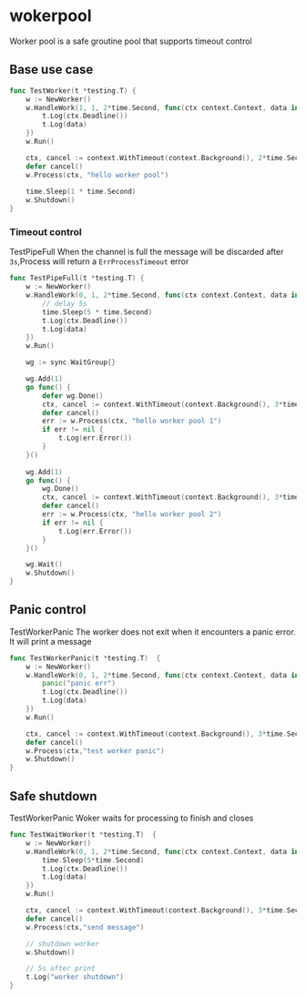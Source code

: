 # wokerpool
Worker pool is a safe groutine pool that supports timeout control

## Base use case
```go
func TestWorker(t *testing.T) {
    w := NewWorker()
    w.HandleWork(1, 1, 2*time.Second, func(ctx context.Context, data interface{}) {
        t.Log(ctx.Deadline())
        t.Log(data)
    })
    w.Run()

    ctx, cancel := context.WithTimeout(context.Background(), 2*time.Second)
    defer cancel()
    w.Process(ctx, "hello worker pool")
    
    time.Sleep(1 * time.Second)
    w.Shutdown()
}
```

### Timeout control

TestPipeFull When the channel is full the message will be discarded after `3s`,Process will return a `ErrProcessTimeout` error

```go
func TestPipeFull(t *testing.T) {
	w := NewWorker()
	w.HandleWork(0, 1, 2*time.Second, func(ctx context.Context, data interface{}) {
		// delay 5s
		time.Sleep(5 * time.Second)
		t.Log(ctx.Deadline())
		t.Log(data)
	})
	w.Run()

	wg := sync.WaitGroup{}

	wg.Add(1)
	go func() {
		defer wg.Done()
		ctx, cancel := context.WithTimeout(context.Background(), 3*time.Second)
		defer cancel()
		err := w.Process(ctx, "hello worker pool 1")
		if err != nil {
			t.Log(err.Error())
		}
	}()
	
	wg.Add(1)
	go func() {
		wg.Done()
		ctx, cancel := context.WithTimeout(context.Background(), 3*time.Second)
		defer cancel()
		err := w.Process(ctx, "hello worker pool 2")
		if err != nil {
			t.Log(err.Error())
		}
	}()

	wg.Wait()
	w.Shutdown()
}
```

## Panic control

TestWorkerPanic The worker does not exit when it encounters a panic error. It will print a message

```go
func TestWorkerPanic(t *testing.T)  {
	w := NewWorker()
	w.HandleWork(0, 1, 2*time.Second, func(ctx context.Context, data interface{}) {
		panic("panic err")
		t.Log(ctx.Deadline())
		t.Log(data)
	})
	w.Run()

	ctx, cancel := context.WithTimeout(context.Background(), 3*time.Second)
	defer cancel()
	w.Process(ctx,"test worker panic")
	w.Shutdown()
}
```

## Safe shutdown

TestWorkerPanic Woker waits for processing to finish and closes

```go
func TestWaitWorker(t *testing.T)  {
	w := NewWorker()
	w.HandleWork(0, 1, 2*time.Second, func(ctx context.Context, data interface{}) {
		time.Sleep(5*time.Second)
		t.Log(ctx.Deadline())
		t.Log(data)
	})
	w.Run()

	ctx, cancel := context.WithTimeout(context.Background(), 3*time.Second)
	defer cancel()
	w.Process(ctx,"send message")

	// shutdown worker
	w.Shutdown()

	// 5s after print
	t.Log("worker shutdown")
}
```